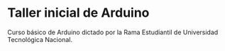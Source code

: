 # Taller inicial de Arduino 
Curso básico de Arduino dictado por la Rama Estudiantil de Universidad Tecnológica Nacional. 

